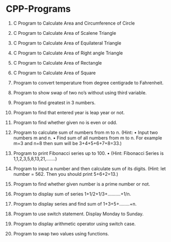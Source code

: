 # CPP-Programs

1.	C Program to Calculate Area and Circumference of Circle 
2.	C Program to Calculate Area of Scalene Triangle 
3.	C Program to Calculate Area of Equilateral Triangle 
4.	C Program to Calculate Area of Right angle Triangle 
5.	C Program to Calculate Area of Rectangle 
6.	C Program to Calculate Area of Square
7.  Program to convert temperature from degree centigrade to Fahrenheit.
8.  Program to show swap of two no’s without using third variable.
9. 	Program to find greatest in 3 numbers.
10.	Program to find that entered year is leap year or not.
11.	Program to find whether given no is even or odd.
12.	Program to calculate sum of numbers from m to n.
(Hint:
•	Input two numbers m and n.
•	Find sum of all numbers from m to n.
For example m=3 and n=8 then sum will be 3+4+5+6+7+8=33.)

13.	Program to print Fibonacci series up to 100.
•	(Hint: Fibonacci Series is 1,1,2,3,5,8,13,21,…….)

14.	Program to input a number and then calculate sum of its digits.
(Hint:  let number = 562.
Then you should print 5+6+2=13.)

15.	Program to find whether given number is a prime number or not.
16.	Program to display sum of series 1+1/2+1/3+……….+1/n. 
17.	Program to display series and find sum of 1+3+5+……..+n.
18.	Program to use switch statement. Display Monday to Sunday.
19.	Program to display arithmetic operator using switch case.
20. Program to swap two values using functions.
